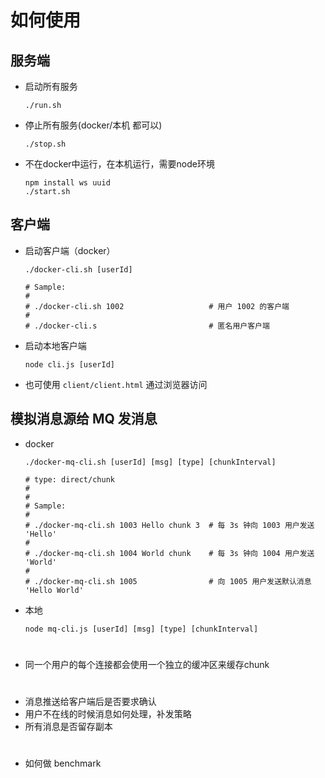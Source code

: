 # 如何使用

## 服务端
- 启动所有服务
    ```shell
    ./run.sh
    ```

- 停止所有服务(docker/本机 都可以)
    ```shell
    ./stop.sh
    ```

- 不在docker中运行，在本机运行，需要node环境
    ```shell
    npm install ws uuid
    ./start.sh
    ```

## 客户端

- 启动客户端（docker）
    ```shell
    ./docker-cli.sh [userId]
    
    # Sample:
    #
    # ./docker-cli.sh 1002                   # 用户 1002 的客户端
    #
    # ./docker-cli.s                         # 匿名用户客户端
    ```

- 启动本地客户端
    ```shell
    node cli.js [userId]
    ```

- 也可使用 `client/client.html` 通过浏览器访问

## 模拟消息源给 MQ 发消息

- docker
    ```shell
    ./docker-mq-cli.sh [userId] [msg] [type] [chunkInterval]
    
    # type: direct/chunk
    # 
    #
    # Sample:
    #
    # ./docker-mq-cli.sh 1003 Hello chunk 3  # 每 3s 钟向 1003 用户发送 'Hello' 
    #
    # ./docker-mq-cli.sh 1004 World chunk    # 每 3s 钟向 1004 用户发送 'World'  
    # 
    # ./docker-mq-cli.sh 1005                # 向 1005 用户发送默认消息 'Hello World'
    ```

- 本地
    ```shell
    node mq-cli.js [userId] [msg] [type] [chunkInterval]
    ```

#

- 同一个用户的每个连接都会使用一个独立的缓冲区来缓存chunk

#

- 消息推送给客户端后是否要求确认
- 用户不在线的时候消息如何处理，补发策略
- 所有消息是否留存副本


#
- 如何做 benchmark
